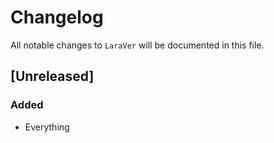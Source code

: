 # Changelog

All notable changes to `LaraVer` will be documented in this file.

## [Unreleased]

### Added
- Everything

